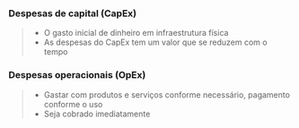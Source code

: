 ### Despesas de capital (CapEx)

> - O gasto inicial de dinheiro em infraestrutura física 
> - As despesas do CapEx tem um valor que se reduzem com o tempo

### Despesas operacionais (OpEx)

> - Gastar com produtos e serviços conforme necessário, pagamento conforme o uso 
> - Seja cobrado imediatamente